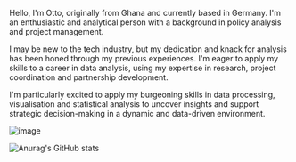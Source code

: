 Hello, I'm Otto, originally from Ghana and currently based in Germany. I'm an enthusiastic and analytical person with a background in policy analysis and project management.

I may be new to the tech industry, but my dedication and knack for analysis has been honed through my previous experiences. I'm eager to apply my skills to a career in data analysis, using my expertise in research, project coordination and partnership development.

I'm particularly excited to apply my burgeoning skills in data processing, visualisation and statistical analysis to uncover insights and support strategic decision-making in a dynamic and data-driven environment.

![image](https://github.com/ottododoo/OttoDodoo/assets/165803037/b99af31b-9af2-48e1-9520-2818aa6747ef)

![Anurag's GitHub stats](https://github-readme-stats.vercel.app/api?username=OttoDodoo&theme=dark&show_icons=true)
